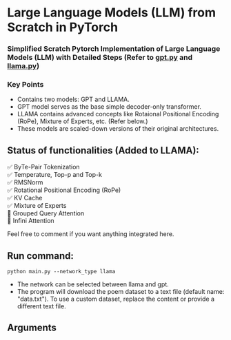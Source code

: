 # Large Language Models (LLM) from Scratch in PyTorch
### Simplified Scratch Pytorch Implementation of Large Language Models (LLM) with Detailed Steps (Refer to <a href="gpt.py">gpt.py</a> and <a href="llama.py">llama.py</a>)

### Key Points
<ul>
  <li> Contains two models: GPT and LLAMA.</li>
  <li> GPT model serves as the base simple decoder-only transformer.</li>
  <li> LLAMA contains advanced concepts like Rotaional Positional Encoding (RoPe), Mixture of Experts, etc. (Refer below.) </li>
  <li> These models are scaled-down versions of their original architectures. </li>
</ul>  

## Status of functionalities (Added to LLAMA):
:white_check_mark: ByTe-Pair Tokenization <br>
:white_check_mark: Temperature, Top-p and Top-k <br>
:white_check_mark: RMSNorm <br>
:white_check_mark: Rotational Positional Encoding (RoPe) <br>
:white_check_mark: KV Cache <br>
:white_check_mark: Mixture of Experts <br>
:white_square_button: Grouped Query Attention <br>
:white_square_button: Infini Attention

Feel free to comment if you want anything integrated here.


## Run command: <br>

```
python main.py --network_type llama
```
 
- The network can be selected between llama and gpt.
- The program will download the poem dataset to a text file (default name: "data.txt"). To use a custom dataset, replace the content or provide a different text file.


## Arguments
